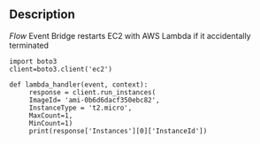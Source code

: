 
## Description

*Flow*
Event Bridge restarts EC2 with AWS Lambda if it accidentally terminated

```import json
import boto3
client=boto3.client('ec2')

def lambda_handler(event, context):
     response = client.run_instances(
     ImageId= 'ami-0b6d6dacf350ebc82', 
     InstanceType = 't2.micro',
     MaxCount=1,
     MinCount=1)
     print(response['Instances'][0]['InstanceId'])
```

